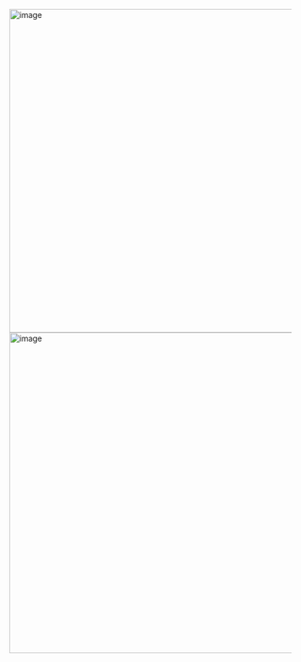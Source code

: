 <img width="577" alt="image" src="https://github.com/user-attachments/assets/08c897c5-d171-4605-81ad-19789ca667c7" /><br>
<img width="572" alt="image" src="https://github.com/user-attachments/assets/671e2e55-55f8-434f-8401-169ce0dc6d49" />

